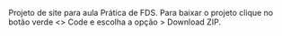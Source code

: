 Projeto de site para aula Prática de FDS. Para baixar o projeto clique no botão verde <> Code e escolha a opção > Download ZIP.

